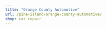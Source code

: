 ```yaml
---
title: "Orange County Automotive"
url: /pine-island/orange-county-automotive/
shop: car repair
---
```

